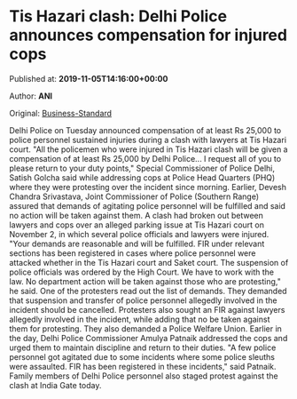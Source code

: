 
# Tis Hazari clash: Delhi Police announces compensation for injured cops

Published at: **2019-11-05T14:16:00+00:00**

Author: **ANI**

Original: [Business-Standard](https://www.business-standard.com/article/news-ani/tis-hazari-clash-delhi-police-announces-compensation-for-injured-cops-requests-protestors-to-resume-duty-119110501557_1.html)

Delhi Police on Tuesday announced compensation of at least Rs 25,000 to police personnel sustained injuries during a clash with lawyers at Tis Hazari court.
"All the policemen who were injured in Tis Hazari clash will be given a compensation of at least Rs 25,000 by Delhi Police... I request all of you to please return to your duty points," Special Commissioner of Police Delhi, Satish Golcha said while addressing cops at Police Head Quarters (PHQ) where they were protesting over the incident since morning.
Earlier, Devesh Chandra Srivastava, Joint Commissioner of Police (Southern Range) assured that demands of agitating police personnel will be fulfilled and said no action will be taken against them.
A clash had broken out between lawyers and cops over an alleged parking issue at Tis Hazari court on November 2, in which several police officials and lawyers were injured.
"Your demands are reasonable and will be fulfilled. FIR under relevant sections has been registered in cases where police personnel were attacked whether in the Tis Hazari court and Saket court. The suspension of police officials was ordered by the High Court. We have to work with the law. No department action will be taken against those who are protesting," he said.
One of the protesters read out the list of demands. They demanded that suspension and transfer of police personnel allegedly involved in the incident should be cancelled.
Protesters also sought an FIR against lawyers allegedly involved in the incident, while adding that no be taken against them for protesting. They also demanded a Police Welfare Union.
Earlier in the day, Delhi Police Commissioner Amulya Patnaik addressed the cops and urged them to maintain discipline and return to their duties.
"A few police personnel got agitated due to some incidents where some police sleuths were assaulted. FIR has been registered in these incidents," said Patnaik.
Family members of Delhi Police personnel also staged protest against the clash at India Gate today.
